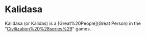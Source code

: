# Kalidasa

Kalidasa (or Kalidas) is a [Great%20People](Great Person) in the "[Civilization%20%28series%29](Civilization)" games.
